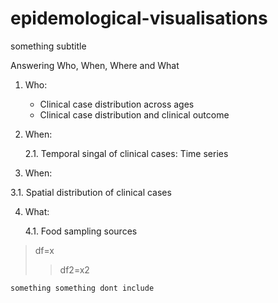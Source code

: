 # epidemological-visualisations
something subtitle

Answering Who, When, Where and What

1. Who:
   * Clinical case distribution across ages
   * Clinical case distribution and clinical outcome

2. When:
   
   2.1. Temporal singal of clinical cases: Time series
   
3. When:
   
  3.1. Spatial distribution of clinical cases
  
4. What:
   
   4.1.  Food sampling sources

>df=x
>>df2=x2
```
something something dont include
```
